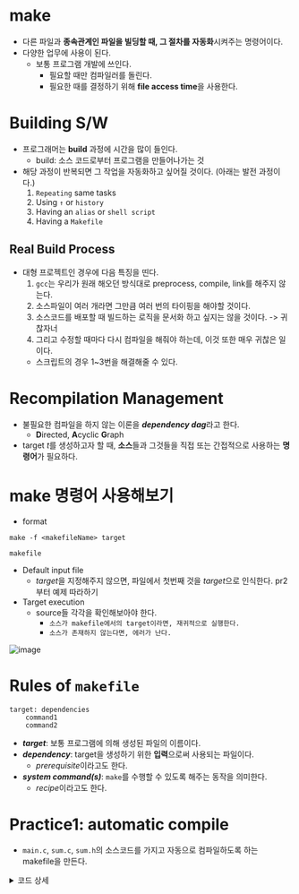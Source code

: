 # make
- 다른 파일과 **종속관계인 파일을 빌딩할 때, 그 절차를 자동화**시켜주는 명령어이다.
- 다양한 업무에 사용이 된다.
    - 보통 프로그램 개발에 쓰인다.
        - 필요할 때만 컴파일러를 돌린다.
        - 필요한 때를 결정하기 위해 **file access time**을 사용한다.

# Building S/W
- 프로그래머는 **build** 과정에 시간을 많이 들인다.
    - build: 소스 코드로부터 프로그램을 만들어나가는 것
- 해당 과정이 반복되면 그 작업을 자동화하고 싶어질 것이다. (아래는 발전 과정이다.)
    1. `Repeating` same tasks
    2. Using `↑` or `history`
    3. Having an `alias` or `shell script`
    4. Having a `Makefile`
## Real Build Process
- 대형 프로젝트인 경우에 다음 특징을 띤다.
    1. `gcc`는 우리가 원래 해오던 방식대로 preprocess, compile, link를 해주지 않는다.
    2. 소스파일이 여러 개라면 그만큼 여러 번의 타이핑을 해야할 것이다.
    3. 소스코드를 배포할 때 빌드하는 로직을 문서화 하고 싶지는 않을 것이다. -> 귀찮자너
    4. 그리고 수정할 때마다 다시 컴파일을 해줘야 하는데, 이것 또한 매우 귀찮은 일이다.
    - 스크립트의 경우 1~3번을 해결해줄 수 있다.

# Recompilation Management
- 불필요한 컴파일을 하지 않는 이론을 ***dependency dag***라고 한다. 
    - **D**irected, **A**cyclic **G**raph
- target *t*를 생성하고자 할 때, **소스**들과 그것들을 직접 또는 간접적으로 사용하는 **명령어**가 필요하다.

# make 명령어 사용해보기
- format
```shell
make -f <makefileName> target
```
```shell
makefile
```
- Default input file
    - *target*을 지정해주지 않으면, 파일에서 첫번째 것을 *target*으로 인식한다.
    pr2부터 예제 따라하기
- Target execution
    - source들 각각을 확인해보아야 한다.
        - `소스가 makefile에서의 target이라면, 재귀적으로 실행한다.`
        - `소스가 존재하지 않는다면, 에러가 난다.`

![image](https://github.com/redzzzi/UnixSystem24spring/assets/127263392/d4bebbdc-c98f-491d-971a-7a7b3ce9c094)

# Rules of `makefile`
```shell
target: dependencies
    command1
    command2
```
- ***target***: 보통 프로그램에 의해 생성된 파일의 이름이다.
- ***dependency***: target을 생성하기 위한 **입력**으로써 사용되는 파일이다.
    - *prerequisite*이라고도 한다. 
- ***system command(s)***: `make`를 수행할 수 있도록 해주는 동작을 의미한다.
    - *recipe*이라고도 한다.

# Practice1: automatic compile
- `main.c`, `sum.c`, `sum.h`의 소스코드를 가지고 자동으로 컴파일하도록 하는 makefile을 만든다.

<details><summary>코드 상세</summary>
<div markdown="1">

```main.c
// main.c
#include <stdio.h>
#include <stdlib.h>
#include "sum.h"

int main(int argc, char *argv[]) {
    int c;
    c = sum(1, 2);
    printf("The sum of 1 and 2 is %d\n", c);
    exit(0);
}
```
```sum.c
// sum.c
int sum(int a, int b) {}
    int c;
    c = a + b;
    return c;
```
```
// sum.h
#ifndef _SUM_H_
#define _SUM_H_

int sum(int a, int b);

#endif
```
</div></details>
